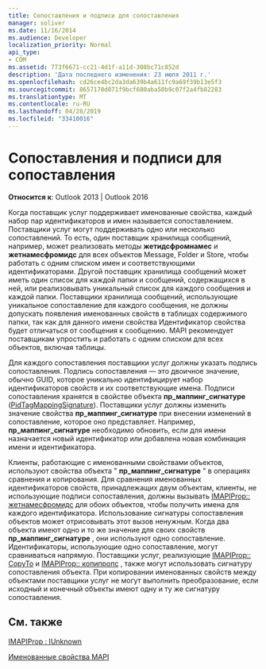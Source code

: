 ```yaml
---
title: Сопоставления и подписи для сопоставления
manager: soliver
ms.date: 11/16/2014
ms.audience: Developer
localization_priority: Normal
api_type:
- COM
ms.assetid: 773f6671-cc21-4d1f-a11d-308bc71c852d
description: 'Дата последнего изменения: 23 июля 2011 г.'
ms.openlocfilehash: cd26ce4bc2da3da639b4a611fc9a69f39b13e5f3
ms.sourcegitcommit: 8657170d071f9bcf680aba50b9c07f2a4fb82283
ms.translationtype: MT
ms.contentlocale: ru-RU
ms.lasthandoff: 04/28/2019
ms.locfileid: "33410016"
---
```

# <a name="mappings-and-mapping-signatures"></a>Сопоставления и подписи для сопоставления

  
  
**Относится к**: Outlook 2013 | Outlook 2016 
  
Когда поставщик услуг поддерживает именованные свойства, каждый набор пар идентификаторов и имен называется сопоставлением. Поставщики услуг могут поддерживать одно или несколько сопоставлений. То есть, один поставщик хранилища сообщений, например, может реализовать методы **жетидсфромнамес** и **жетнамесфромидс** для всех объектов Message, Folder и Store, чтобы работать с одним списком имен и соответствующими идентификаторами. Другой поставщик хранилища сообщений может иметь один список для каждой папки и сообщений, содержащихся в ней, или реализовывать уникальный список для каждого сообщения и каждой папки. Поставщики хранилища сообщений, использующие уникальное сопоставление для каждого сообщения, не должны допускать появления именованных свойств в таблицах содержимого папки, так как для данного имени свойства Идентификатор свойства будет отличаться от сообщения к сообщению. MAPI рекомендует поставщикам упростить и работать с одним списком для всех объектов, включая таблицы. 
  
Для каждого сопоставления поставщики услуг должны указать подпись сопоставления. Подпись сопоставления — это двоичное значение, обычно GUID, которое уникально идентифицирует набор идентификаторов свойств и их соответствующие имена. Подписи сопоставления хранятся в свойстве объекта **пр_маппинг_сигнатуре** ([PidTagMappingSignature](pidtagmappingsignature-canonical-property.md)). Поставщики услуг должны изменить значение свойства **пр_маппинг_сигнатуре** при внесении изменений в сопоставление, которое оно представляет. Например, **пр_маппинг_сигнатуре** необходимо обновить, если для имени назначается новый идентификатор или добавлена новая комбинация имени и идентификатора. 
  
Клиенты, работающие с именованными свойствами объектов, используют свойства объекта " **пр_маппинг_сигнатуре** " в операциях сравнения и копирования. Для сравнения именованных идентификаторов свойств, принадлежащих двум объектам, клиенты, не использующие подписи сопоставления, должны вызывать [IMAPIProp:: жетнамесфромидс](imapiprop-getnamesfromids.md) для обоих объектов, чтобы получить имена для каждого идентификатора. Использование сигнатуры сопоставления объектов может отрисовывать этот вызов ненужным. Когда два объекта имеют одно и то же значение для своих свойств **пр_маппинг_сигнатуре** , они используют одно сопоставление. Идентификаторы, использующие одно сопоставление, могут сравниваться напрямую. Поставщики услуг, реализующие [IMAPIProp:: CopyTo](imapiprop-copyto.md) и [IMAPIProp:: копипропс](imapiprop-copyprops.md) , также могут использовать сигнатуру сопоставления объекта. При копировании именованных свойств между объектами поставщики услуг не могут выполнить преобразование, если исходный и конечный объекты имеют одну и ту же сигнатуру сопоставления. 
  
## <a name="see-also"></a>См. также



[IMAPIProp : IUnknown](imapipropiunknown.md)


[Именованные свойства MAPI](mapi-named-properties.md)

